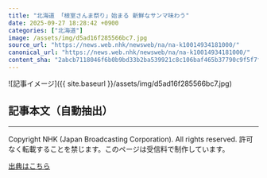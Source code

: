 ```yaml
---
title: "北海道 「根室さんま祭り」始まる 新鮮なサンマ味わう"
date: 2025-09-27 18:28:42 +0900
categories: ["北海道"]
image: /assets/img/d5ad16f285566bc7.jpg
source_url: "https://news.web.nhk/newsweb/na/na-k10014934181000/"
canonical_url: "https://news.web.nhk/newsweb/na/na-k10014934181000/"
content_sha: "2abcb7118046f6b0b9bd33b2ba539921c8c106baf465b37790c9f5f7f462cc83"
---
```


![記事イメージ]({{ site.baseurl }}/assets/img/d5ad16f285566bc7.jpg)

## 記事本文（自動抽出）
<div><div class="_13tndsj2"><nav aria-label="フッターサイトナビゲーション" class="_13tndsj4"></nav><hr class="esl7kn2s esl7kn1l esl7kn1n _14xli2ae"><p class="esl7kn2s esl7kn1m esl7kn1o _1yvk0f68 _1lugom81">Copyright NHK (Japan Broadcasting Corporation). All rights reserved. 許可なく転載することを禁じます。このページは受信料で制作しています。</p></div></div>

[出典はこちら](https://news.web.nhk/newsweb/na/na-k10014934181000/)
